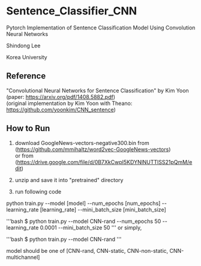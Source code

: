 # Sentence_Classifier_CNN
Pytorch Implementation of Sentence Classification Model Using Convolution Neural Networks

Shindong Lee  

Korea University

## Reference
"Convolutional Neural Networks for Sentence Classification" by Kim Yoon  
(paper: https://arxiv.org/pdf/1408.5882.pdf)  
(original implementation by Kim Yoon with Theano: https://github.com/yoonkim/CNN_sentence)  

## How to Run

1. download GoogleNews-vectors-negative300.bin from (https://github.com/mmihaltz/word2vec-GoogleNews-vectors)  
or from (https://drive.google.com/file/d/0B7XkCwpI5KDYNlNUTTlSS21pQmM/edit)    
2. unzip and save it into "pretrained" directory    

3. run following code    

python train.py --model [model] --num_epochs [num_epochs] --learning_rate [learning_rate] --mini_batch_size [mini_batch_size]

'''bash
$ python train.py --model CNN-rand --num_epochs 50 --learning_rate 0.0001 --mini_batch_size 50
'''
or simply,

'''bash
$ python train.py --model CNN-rand
'''

model should be one of [CNN-rand, CNN-static, CNN-non-static, CNN-multichannel]  
